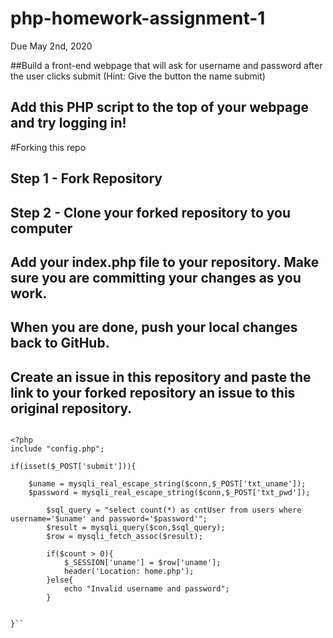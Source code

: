 # php-homework-assignment-1
Due May 2nd, 2020

##Build a front-end webpage that will ask for username and password after the user clicks submit (Hint: Give the button the name submit)
## Add this PHP script to the top of your webpage and try logging in!

#Forking this repo
## Step 1 - Fork Repository
## Step 2 - Clone your forked repository to you computer
## Add your index.php file to your repository. Make sure you are committing your changes as you work.
## When you are done, push your local changes back to GitHub.
## Create an issue in this repository and paste the link to your forked repository an issue to this original repository.

```

<?php
include "config.php";

if(isset($_POST['submit'])){

    $uname = mysqli_real_escape_string($conn,$_POST['txt_uname']);
    $password = mysqli_real_escape_string($conn,$_POST['txt_pwd']);

        $sql_query = "select count(*) as cntUser from users where username='$uname' and password='$password'";
        $result = mysqli_query($con,$sql_query);
        $row = mysqli_fetch_assoc($result);

        if($count > 0){
            $_SESSION['uname'] = $row['uname'];
            header('Location: home.php');
        }else{
            echo "Invalid username and password";
        }


}``
